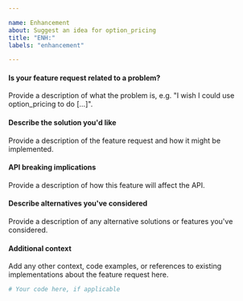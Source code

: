 ```yaml
---

name: Enhancement
about: Suggest an idea for option_pricing
title: "ENH:"
labels: "enhancement"

---
```


#### Is your feature request related to a problem?

Provide a description of what the problem is, e.g. "I wish I could use
option_pricing to do [...]".

#### Describe the solution you'd like

Provide a description of the feature request and how it might be implemented.

#### API breaking implications

Provide a description of how this feature will affect the API.

#### Describe alternatives you've considered

Provide a description of any alternative solutions or features you've considered.

#### Additional context

Add any other context, code examples, or references to existing implementations about
the feature request here.

```python
# Your code here, if applicable
```
